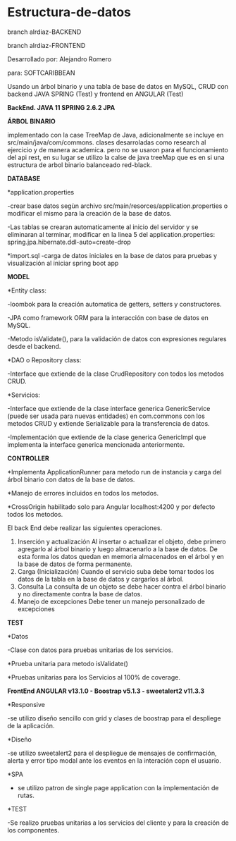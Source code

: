 # Estructura-de-datos

branch alrdiaz-BACKEND

branch alrdiaz-FRONTEND

Desarrollado por: Alejandro Romero 

para: SOFTCARIBBEAN


Usando un árbol binario y una tabla de base de datos en MySQL, CRUD con backend JAVA SPRING (Test) y frontend en ANGULAR (Test)


**BackEnd. JAVA 11 SPRING 2.6.2 JPA**

**ÁRBOL BINARIO**

implementado con la case TreeMap de Java, adicionalmente se incluye en src/main/java/com/commons.
clases desarroladas como research al ejercicio y de manera academica. pero no se usaron para el funcionamiento 
del api rest, en su lugar se utilizo la calse de java treeMap que es en si una estructura de arbol binario 
balanceado red-black.


**DATABASE**

*application.properties

-crear base datos segùn archivo src/main/resorces/application.properties o modificar el mismo para la creación de la base de datos.

-Las tablas se crearan automaticamente al inicio del servidor y se eliminaran al terminar, modificar en la linea 5 del application.properties:
spring.jpa.hibernate.ddl-auto=create-drop

*import.sql
-carga de datos iniciales en la base de datos para pruebas y visualización al iniciar spring boot app

**MODEL**

*Entity class:

-loombok para la creación automatica de getters, setters y constructores.

-JPA como framework ORM para la interacción con base de datos en MySQL.

-Metodo isValidate(), para la validación de datos con expresiones regulares desde el backend.

*DAO o Repository class:

-Interface que extiende de la clase CrudRepository con todos los metodos CRUD.

*Servicios:

-Interface que extiende de la clase interface generica GenericService (puede ser usada para nuevas entidades) en com.commons con los metodos CRUD y extiende Serializable para la transferencia de datos.

-Implementación que extiende de la clase generica GenericImpl que implementa la interface generica mencionada anteriormente.

**CONTROLLER**

*Implementa  ApplicationRunner para metodo run de instancia y carga del árbol binario con datos de la base de datos.

*Manejo de errores incluidos en todos los metodos.

*CrossOrigin habilitado solo para Angular localhost:4200 y por defecto todos los metodos.

El back End debe realizar las siguientes operaciones.
1. Inserción y actualización Al insertar o actualizar el objeto, debe primero agregarlo al árbol binario y luego almacenarlo a la base de datos. De esta forma los datos quedan en memoria almacenados en el árbol y en la base de datos de forma permanente.
2.  Carga (Inicialización) Cuando el servicio suba debe tomar todos los datos de la tabla en la base de datos y cargarlos al árbol. 
3.  Consulta La consulta de un objeto se debe hacer contra el árbol binario y no directamente contra la base de datos. 
4.  Manejo de excepciones Debe tener un manejo personalizado de excepciones

**TEST**

*Datos

-Clase con datos para pruebas unitarias de los servicios.

*Prueba unitaria para metodo isValidate()

*Pruebas unitarias para los Servicios al 100% de coverage.

**FrontEnd ANGULAR v13.1.0 - Boostrap v5.1.3 - sweetalert2 v11.3.3**

*Responsive

-se utilizo diseño sencillo con grid y clases de boostrap para el despliege de la aplicación.

*Diseño

-se utilizo sweetalert2 para el despliegue de mensajes de confirmación, alerta y error tipo modal ante los eventos en la interación copn el usuario.

*SPA 

- se utilizo patron de single page application con la implementación de rutas.

*TEST

-Se   realizo pruebas unitarias a los servicios del cliente y para la creación de los componentes.










